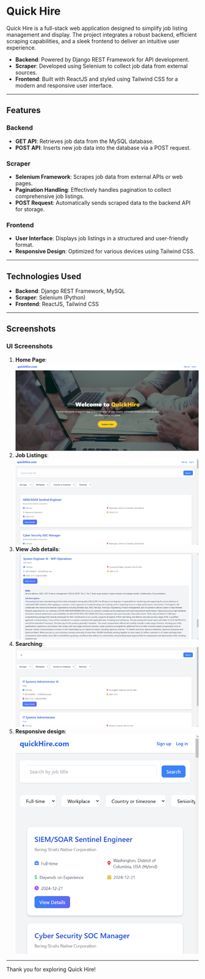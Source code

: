 # Quick Hire

Quick Hire is a full-stack web application designed to simplify job listing management and display. The project integrates a robust backend, efficient scraping capabilities, and a sleek frontend to deliver an intuitive user experience.

- **Backend**: Powered by Django REST Framework for API development.
- **Scraper**: Developed using Selenium to collect job data from external sources.
- **Frontend**: Built with ReactJS and styled using Tailwind CSS for a modern and responsive user interface.

---

## Features

### Backend
- **GET API**: Retrieves job data from the MySQL database.
- **POST API**: Inserts new job data into the database via a POST request.

### Scraper
- **Selenium Framework**: Scrapes job data from external APIs or web pages.
- **Pagination Handling**: Effectively handles pagination to collect comprehensive job listings.
- **POST Request**: Automatically sends scraped data to the backend API for storage.

### Frontend
- **User Interface**: Displays job listings in a structured and user-friendly format.
- **Responsive Design**: Optimized for various devices using Tailwind CSS.

---

## Technologies Used

- **Backend**: Django REST Framework, MySQL
- **Scraper**: Selenium (Python)
- **Frontend**: ReactJS, Tailwind CSS

---

## Screenshots

### UI Screenshots
1. **Home Page**:
   ![Home Page](./screenshots/home.png)
2. **Job Listings**:
   ![Job Listings](./screenshots/img2.png)
3. **View Job details**:
   ![Responsive Design](./screenshots/img3.png)
4. **Searching**:
   ![Responsive Design](./screenshots/img4.png)
5. **Responsive design**:
   ![Responsive Design](./screenshots/img5.png)


---

Thank you for exploring Quick Hire!
